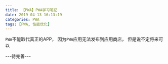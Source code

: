 ```yaml
---
title: 【PWA】PWA学习笔记
date: 2019-04-13 16:13:19
categories: PWA
tags: [PWA, 性能优化]
---
```


`PWA`不能取代真正的APP， 因为`PWA`应用无法发布到应用商店， 但是说不定将来可以


---待完善---














